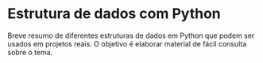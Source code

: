 # Estrutura de dados com Python #

Breve resumo de diferentes estruturas de dados em Python que podem ser usados
em projetos reais. O objetivo é elaborar material de fácil consulta sobre o
tema.